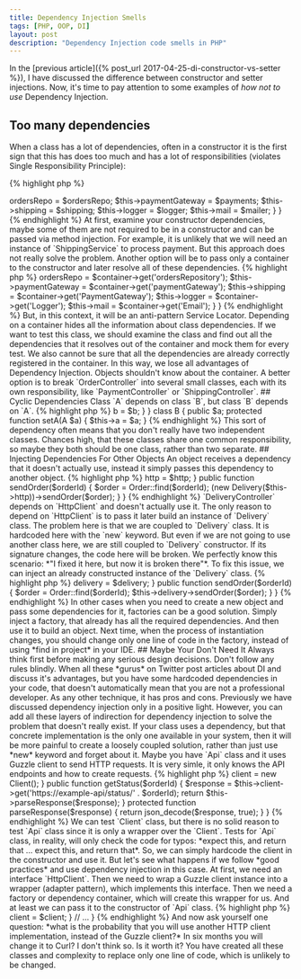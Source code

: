 ```yaml
---
title: Dependency Injection Smells
tags: [PHP, OOP, DI]
layout: post
description: "Dependency Injection code smells in PHP"
---
```


In the [previous article]({% post_url 2017-04-25-di-constructor-vs-setter %}), I have discussed the difference between constructor and setter injections. Now, it's time to pay attention to some examples of *how not to use* Dependency Injection.

## Too many dependencies

When a class has a lot of dependencies, often in a constructor it is the first sign that this has does too much and has a lot of responsibilities (violates Single Responsibility Principle):

{% highlight php %}
<?php

class OrderController
{
    public function __construct(
            OrdersRepository $ordersRepo, 
            PaymentGateway $payments, 
            ShippingService $shipping,
            Logger $logger
            Email $mailer
            )
    {
        $this->ordersRepo = $ordersRepo;
        $this->paymentGateway = $payments;
        $this->shipping = $shipping;
        $this->logger = $logger;
        $this->mail = $mailer;
    }
}
{% endhighlight %}

At first, examine your constructor dependencies, maybe some of them are not required to be in a constructor and can be passed via method injection. For example, it is unlikely that we will need an instance of `ShippingService` to process payment. But this approach does not really solve the problem. 

Another option will be to pass only a container to the constructor and later resolve all of these dependencies.

{% highlight php %}
<?php

class OrderController
{
    public function __construct(Container $container)
    {
        $this->ordersRepo = $container->get('ordersRepository');
        $this->paymentGateway = $container->get('paymentGateway');
        $this->shipping = $container->get('PaymentGateway');
        $this->logger = $container->get('Logger');
        $this->mail = $container->get('Email');
    }
}
{% endhighlight %}

But, in this context, it will be an anti-pattern Service Locator. Depending on a container hides all the information about class dependencies. If we want to test this class, we should examine the class and find out all the dependencies that it resolves out of the container and mock them for every test. We also cannot be sure that all the dependencies are already correctly registered in the container. In this way, we lose all advantages of Dependency Injection. Objects shouldn't know about the container.

A better option is to break `OrderController` into several small classes, each with its own responsibility, like `PaymentController` or `ShippingController`.

## Cyclic Dependencies

Class `A` depends on class `B`, but class `B` depends on `A`.

{% highlight php %}
<?php

class A {
    protected $b;

    public function __construct(B $b) {
        $this->b = $b;
    }
}

class B {
    public $a;

    protected function setA(A $a) {
        $this->a = $a;
    }
{% endhighlight %}

This sort of dependency often means that you don't really have two independent classes. Chances high, that these classes share one common responsibility, so maybe they both should be one class, rather than two separate.


## Injecting Dependencies For Other Objects

An object receives a dependency that it doesn't actually use, instead it simply passes this dependency to another object.

{% highlight php %}
<?php

class DeliveryController 
{
    protected $http;

    public function __construct(HttpClient $http)
    {
        $this->http = $http;
    }

    public function sendOrder($orderId)
    {
        $order = Order::find($orderId);

        (new Delivery($this->http))->sendOrder($order);
    }
}
{% endhighlight %}

`DeliveryController` depends on `HttpClient` and doesn't actually use it. The only reason to depend on `HttpClient` is to pass it later build an instance of `Delivery` class. The problem here is that we are coupled to `Delivery` class. It is hardcoded here with the `new` keyword. But even if we are not going to use another class here, we are still coupled to `Delivery` constructor. If its signature changes, the code here will be broken. We perfectly know this scenario: *"I fixed it here, but now it is broken there"*. To fix this issue, we can inject an already constructed instance of the `Delivery` class.

{% highlight php %}
<?php

class DeliveryController 
{
    protected $delivery;

    public function __construct(Delivery $delivery)
    {
        $this->delivery = $delivery;
    }

    public function sendOrder($orderId)
    {
        $order = Order::find($orderId);

        $this->delivery->sendOrder($order);
    }
}
{% endhighlight %}

In other cases when you need to create a new object and pass some dependencies for it, factories can be a good solution. Simply inject a factory, that already has all the required dependencies. And then use it to build an object. Next time, when the process of instantiation changes, you should change only one line of code in the factory, instead of using *find in project* in your IDE.

## Maybe Your Don't Need It

Always think first before making any serious design decisions. Don't follow any rules blindly. When all these *gurus* on Twitter post articles about DI and discuss it's advantages, but you have some hardcoded dependencies in your code, that doesn't automatically mean that you are not a professional developer. As any other technique, it has pros and cons. Previously we have discussed dependency injection only in a positive light. However, you can add all these layers of indirection for dependency injection to solve the problem that doesn't really exist. If your class uses a dependency, but that concrete implementation is the only one available in your system, then it will be more painful to create a loosely coupled solution, rather than just use *new* keyword and forget about it.

Maybe you have `Api` class and it uses Guzzle client to send HTTP requests. It is very simle, it only knows the API endpoints and how to create requests. 

{% highlight php %}
<?php

namespace App\Api;

use GuzzleHttp\Client;

class Api 
{
    protected $client;

    public function __construct()    
    {
        $this->client = new Client();
    }

    public function getStatus($orderId)
    {
        $response = $this->client->get('https://example-api/status/' . $orderId);

        return $this->parseResponse($response);
    }

    protected function parseResponse($response)
    {
        return json_decode($response, true);
    }
}
{% endhighlight %}

We can test `Client` class, but there is no solid reason to test `Api` class since it is only a wrapper over the `Client`. Tests for `Api` class, in reality, will only check the code for typos: *expect this, and return that ... expect this, and return that*. So, we can simply hardcode the client in the constructor and use it.  

But let's see what happens if we follow *good practices* and use dependency injection in this case. At first, we need an interface `HttpClient`. Then we need to wrap a Guzzle client instance into a wrapper (adapter pattern), which implements this interface. Then we need a factory or dependency container, which will create this wrapper for us. And at least we can pass it to the constructor of `Api` class. 


{% highlight php %}
<?php

interface HttpClient {
    // ...
}

class GuzzleAdapter implements HttpClient{
    // ...
}

class Api 
{
    protected $client;

    public function __construct(HttpClient $client)    
    {
        $this->client = $client;
    }

    // ... 
}
{% endhighlight %}

And now ask yourself one question: *what is the probability that you will use another HTTP client implementation, instead of the Guzzle client?* In six months you will change it to Curl? I don't think so. Is it worth it? You have created all these classes and complexity to replace only one line of code, which is unlikely to be changed. 